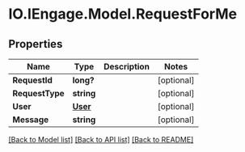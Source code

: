 # IO.IEngage.Model.RequestForMe
## Properties

Name | Type | Description | Notes
------------ | ------------- | ------------- | -------------
**RequestId** | **long?** |  | [optional] 
**RequestType** | **string** |  | [optional] 
**User** | [**User**](User.md) |  | [optional] 
**Message** | **string** |  | [optional] 

[[Back to Model list]](../README.md#documentation-for-models) [[Back to API list]](../README.md#documentation-for-api-endpoints) [[Back to README]](../README.md)

